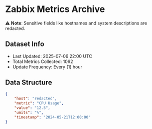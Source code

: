 # Zabbix Metrics Archive

⚠️ **Note**: Sensitive fields like hostnames and system descriptions are redacted.

## Dataset Info
- Last Updated: 2025-07-06 22:00 UTC
- Total Metrics Collected: 1062
- Update Frequency: Every (1) hour

## Data Structure
```json
{
    "host": "redacted",
    "metric": "CPU Usage",
    "value": "12.5",
    "units": "%",
    "timestamp": "2024-05-21T12:00:00"
}
```
